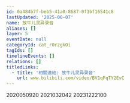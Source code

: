 ```yaml
---
id: 0a484b7f-beb5-41a0-8687-0f1bf16541c8
lastUpdated: '2025-06-07'
name: 放牛儿灵异录音
aliases: []
layer: 5
eventDate: null
categoryId: cat_r0rzgkOi
tagIds: []
timelineEvents: []
relations: []
titledLinks:
  - title: '相關連結: 放牛儿灵异录音'
    url: www.bilibili.com/video/BV1qFqTY2EvC
---
```

2020050920 2021032042 20231222100
